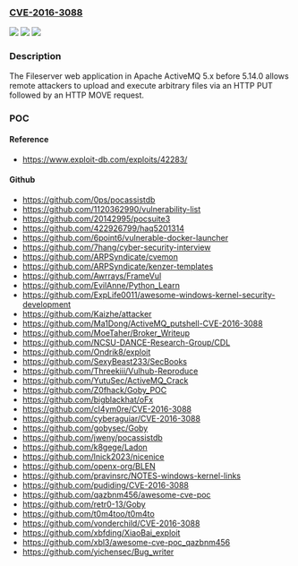 ### [CVE-2016-3088](https://cve.mitre.org/cgi-bin/cvename.cgi?name=CVE-2016-3088)
![](https://img.shields.io/static/v1?label=Product&message=n%2Fa&color=blue)
![](https://img.shields.io/static/v1?label=Version&message=n%2Fa&color=blue)
![](https://img.shields.io/static/v1?label=Vulnerability&message=n%2Fa&color=brighgreen)

### Description

The Fileserver web application in Apache ActiveMQ 5.x before 5.14.0 allows remote attackers to upload and execute arbitrary files via an HTTP PUT followed by an HTTP MOVE request.

### POC

#### Reference
- https://www.exploit-db.com/exploits/42283/

#### Github
- https://github.com/0ps/pocassistdb
- https://github.com/1120362990/vulnerability-list
- https://github.com/20142995/pocsuite3
- https://github.com/422926799/haq5201314
- https://github.com/6point6/vulnerable-docker-launcher
- https://github.com/7hang/cyber-security-interview
- https://github.com/ARPSyndicate/cvemon
- https://github.com/ARPSyndicate/kenzer-templates
- https://github.com/Awrrays/FrameVul
- https://github.com/EvilAnne/Python_Learn
- https://github.com/ExpLife0011/awesome-windows-kernel-security-development
- https://github.com/Kaizhe/attacker
- https://github.com/Ma1Dong/ActiveMQ_putshell-CVE-2016-3088
- https://github.com/MoeTaher/Broker_Writeup
- https://github.com/NCSU-DANCE-Research-Group/CDL
- https://github.com/Ondrik8/exploit
- https://github.com/SexyBeast233/SecBooks
- https://github.com/Threekiii/Vulhub-Reproduce
- https://github.com/YutuSec/ActiveMQ_Crack
- https://github.com/Z0fhack/Goby_POC
- https://github.com/bigblackhat/oFx
- https://github.com/cl4ym0re/CVE-2016-3088
- https://github.com/cyberaguiar/CVE-2016-3088
- https://github.com/gobysec/Goby
- https://github.com/jweny/pocassistdb
- https://github.com/k8gege/Ladon
- https://github.com/lnick2023/nicenice
- https://github.com/openx-org/BLEN
- https://github.com/pravinsrc/NOTES-windows-kernel-links
- https://github.com/pudiding/CVE-2016-3088
- https://github.com/qazbnm456/awesome-cve-poc
- https://github.com/retr0-13/Goby
- https://github.com/t0m4too/t0m4to
- https://github.com/vonderchild/CVE-2016-3088
- https://github.com/xbfding/XiaoBai_exploit
- https://github.com/xbl3/awesome-cve-poc_qazbnm456
- https://github.com/yichensec/Bug_writer


